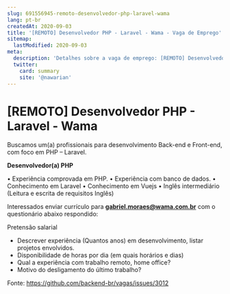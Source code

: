 ```yaml
---
slug: 691556945-remoto-desenvolvedor-php-laravel-wama
lang: pt-br
createdAt: 2020-09-03
title: '[REMOTO] Desenvolvedor PHP - Laravel - Wama - Vaga de Emprego'
sitemap:
  lastModified: 2020-09-03
meta:
  description: 'Detalhes sobre a vaga de emprego: [REMOTO] Desenvolvedor PHP - Laravel - Wama'
  twitter:
    card: summary
    site: '@nawarian'
---
```


# [REMOTO] Desenvolvedor PHP - Laravel - Wama

Buscamos um(a) profissionais para desenvolvimento Back-end e Front-end, com foco em
PHP – Laravel.

**Desenvolvedor(a) PHP**

• Experiência comprovada em PHP.
• Experiência com banco de dados.
• Conhecimento em Laravel
• Conhecimento em Vuejs
• Inglês intermediário (Leitura e escrita de requisitos Inglês)

Interessados enviar currículo para **gabriel.moraes@wama.com.br** com o questionário abaixo respondido:

Pretensão salarial

- Descrever experiência (Quantos anos) em desenvolvimento, listar projetos envolvidos.
- Disponibilidade de horas por dia (em quais horários e dias)
- Qual a experiência com trabalho remoto, home office?
- Motivo do desligamento do último trabalho?

Fonte: https://github.com/backend-br/vagas/issues/3012